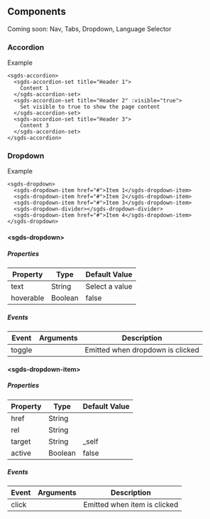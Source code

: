 
## Components 
Coming soon: Nav, Tabs, Dropdown, Language Selector
### Accordion
Example
```
<sgds-accordion>
  <sgds-accordion-set title="Header 1">
    Content 1
  </sgds-accordion-set>
  <sgds-accordion-set title="Header 2" :visible="true">
    Set visible to true to show the page content
  </sgds-accordion-set>
  <sgds-accordion-set title="Header 3">
    Content 3
  </sgds-accordion-set>
</sgds-accordion>
```

### Dropdown
Example
```
<sgds-dropdown>
  <sgds-dropdown-item href="#">Item 1</sgds-dropdown-item>
  <sgds-dropdown-item href="#">Item 2</sgds-dropdown-item>
  <sgds-dropdown-item href="#">Item 3</sgds-dropdown-item>
  <sgds-dropdown-divider></sgds-dropdown-divider>
  <sgds-dropdown-item href="#">Item 4</sgds-dropdown-item>
</sgds-dropdown>
```
#### &lt;sgds-dropdown&gt;
##### Properties
| Property  | Type | Default Value |
| ------------- | ------------- | ------------- |
|  text | String  | Select a value |
| hoverable  | Boolean  | false |
##### Events
| Event  | Arguments | Description |
| ------------- | ------------- | ------------- |
| toggle  |   | Emitted when dropdown is clicked |

#### &lt;sgds-dropdown-item&gt;
##### Properties
| Property  | Type | Default Value |
| ------------- | ------------- | ------------- |
|  href | String  |  |
| rel  | String  |  |
| target  | String  | _self |
| active  | Boolean  | false |
##### Events
| Event  | Arguments | Description |
| ------------- | ------------- | ------------- |
| click  |   | Emitted when item is clicked |